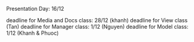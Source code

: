 Presentation Day: 16/12

deadline for Media and Docs class: 28/12 (khanh)
deadline for View class (Tan)
deadline for Manager class: 1/12 (Nguyen)
deadline for Model class: 1/12 (Khanh & Phuoc)
